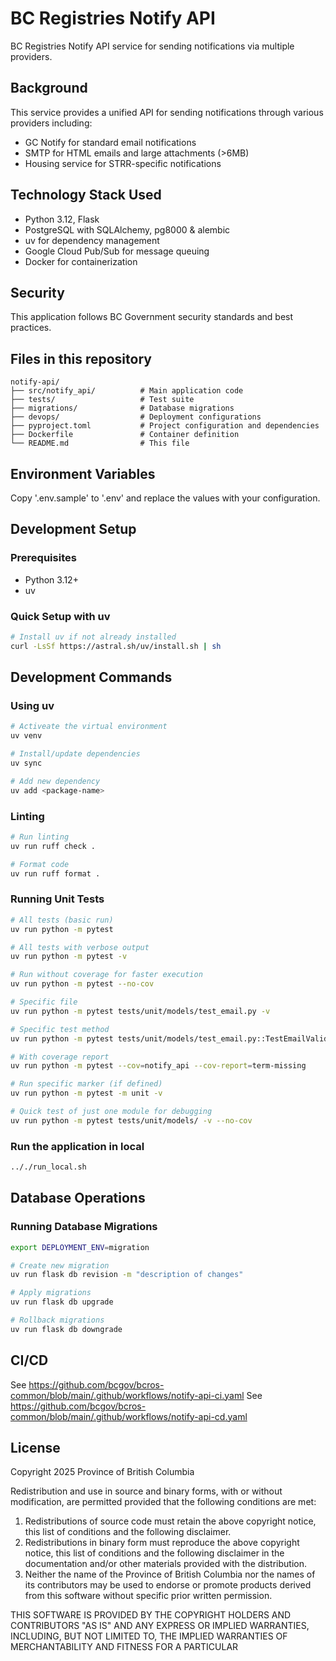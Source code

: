 # BC Registries Notify API

BC Registries Notify API service for sending notifications via multiple providers.

## Background

This service provides a unified API for sending notifications through various providers including:

- GC Notify for standard email notifications
- SMTP for HTML emails and large attachments (>6MB)
- Housing service for STRR-specific notifications

## Technology Stack Used

- Python 3.12, Flask
- PostgreSQL with SQLAlchemy, pg8000 & alembic
- uv for dependency management
- Google Cloud Pub/Sub for message queuing
- Docker for containerization

## Security

This application follows BC Government security standards and best practices.

## Files in this repository

```
notify-api/
├── src/notify_api/          # Main application code
├── tests/                   # Test suite
├── migrations/              # Database migrations
├── devops/                  # Deployment configurations
├── pyproject.toml           # Project configuration and dependencies
├── Dockerfile               # Container definition
└── README.md                # This file
```

## Environment Variables

Copy '.env.sample' to '.env' and replace the values with your configuration.

## Development Setup

### Prerequisites

- Python 3.12+
- uv

### Quick Setup with uv

```bash
# Install uv if not already installed
curl -LsSf https://astral.sh/uv/install.sh | sh
```

## Development Commands

### Using uv

```bash
# Activeate the virtual environment
uv venv

# Install/update dependencies
uv sync

# Add new dependency
uv add <package-name>

```

### Linting

```bash
# Run linting
uv run ruff check .

# Format code
uv run ruff format .

```

### Running Unit Tests

```bash
# All tests (basic run)
uv run python -m pytest

# All tests with verbose output
uv run python -m pytest -v

# Run without coverage for faster execution
uv run python -m pytest --no-cov

# Specific file
uv run python -m pytest tests/unit/models/test_email.py -v

# Specific test method
uv run python -m pytest tests/unit/models/test_email.py::TestEmailValidator::test_email_validator_creation_mocked -v

# With coverage report
uv run python -m pytest --cov=notify_api --cov-report=term-missing

# Run specific marker (if defined)
uv run python -m pytest -m unit -v

# Quick test of just one module for debugging
uv run python -m pytest tests/unit/models/ -v --no-cov
```

### Run the application in local

```bash
.././run_local.sh
```

## Database Operations

### Running Database Migrations

```bash
export DEPLOYMENT_ENV=migration

# Create new migration
uv run flask db revision -m "description of changes"

# Apply migrations
uv run flask db upgrade

# Rollback migrations
uv run flask db downgrade
```

## CI/CD

See <https://github.com/bcgov/bcros-common/blob/main/.github/workflows/notify-api-ci.yaml>
See <https://github.com/bcgov/bcros-common/blob/main/.github/workflows/notify-api-cd.yaml>

## License

Copyright 2025 Province of British Columbia

Redistribution and use in source and binary forms, with or without modification, are permitted provided that the following conditions are met:

1. Redistributions of source code must retain the above copyright notice, this list of conditions and the following disclaimer.
2. Redistributions in binary form must reproduce the above copyright notice, this list of conditions and the following disclaimer in the documentation and/or other materials provided with the distribution.
3. Neither the name of the Province of British Columbia nor the names of its contributors may be used to endorse or promote products derived from this software without specific prior written permission.

THIS SOFTWARE IS PROVIDED BY THE COPYRIGHT HOLDERS AND CONTRIBUTORS "AS IS" AND ANY EXPRESS OR IMPLIED WARRANTIES, INCLUDING, BUT NOT LIMITED TO, THE IMPLIED WARRANTIES OF MERCHANTABILITY AND FITNESS FOR A PARTICULAR
